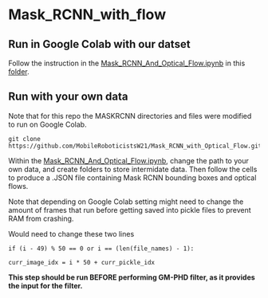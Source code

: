# Mask_RCNN_with_flow

## Run in Google Colab with our datset
Follow the instruction in the [Mask_RCNN_And_Optical_Flow.ipynb](https://colab.research.google.com/drive/12HZIfiC6xag7QCkzP16-bCUAVsX8DyIH?usp=sharing) in this [folder](https://drive.google.com/drive/folders/1q23QGS28uWzC22kCXXYILY4DEgrw3AjD?usp=sharing).

## Run with your own data
Note that for this repo the MASKRCNN directories and files were modified to run on Google Colab.

```
git clone https://github.com/MobileRoboticistsW21/Mask_RCNN_with_Optical_Flow.git
```

Within the [Mask_RCNN_And_Optical_Flow.ipynb](https://github.com/MobileRoboticistsW21/Mask_RCNN_with_Optical_Flow/blob/main/Mask_RCNN_And_Optical_Flow.ipynb), change the path to your own data, and create folders to store intermidate data. Then follow the cells to produce a .JSON file containing Mask RCNN bounding boxes and optical flows. 

Note that depending on Google Colab setting might need to change the amount of frames that run before getting saved into  pickle files to prevent RAM from crashing.

Would need to change these two lines
```
if (i - 49) % 50 == 0 or i == (len(file_names) - 1):
```

```
curr_image_idx = i * 50 + curr_pickle_idx 
```

**This step should be run BEFORE performing GM-PHD filter, as it provides the input for the filter.**
